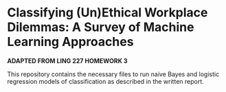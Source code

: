 # Classifying (Un)Ethical Workplace Dilemmas: A Survey of Machine Learning Approaches

**ADAPTED FROM LING 227 HOMEWORK 3**

This repository contains the necessary files to run naive Bayes and logistic regression models of classification as described in the written report.
